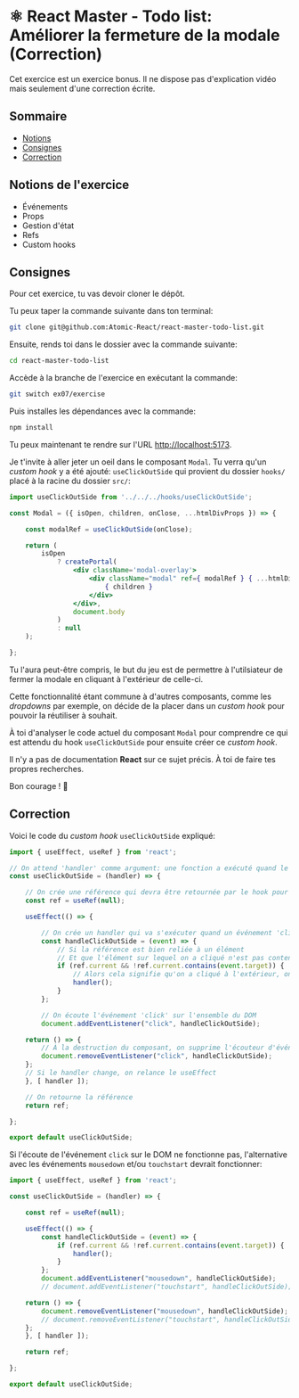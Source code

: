 # ⚛️ React Master - Todo list: Améliorer la fermeture de la modale (Correction)

Cet exercice est un exercice bonus. Il ne dispose pas d'explication vidéo mais seulement d'une correction écrite.

## Sommaire

<!-- no toc -->
*   [Notions](#notions-de-lexercice)
*   [Consignes](#consignes)
*   [Correction](#correction)

## Notions de l'exercice

*   Événements
*   Props
*   Gestion d'état
*   Refs
*   Custom hooks

## Consignes

Pour cet exercice, tu vas devoir cloner le dépôt.

Tu peux taper la commande suivante dans ton terminal:

```bash
git clone git@github.com:Atomic-React/react-master-todo-list.git
```

Ensuite, rends toi dans le dossier avec la commande suivante:

```bash
cd react-master-todo-list
```

Accède à la branche de l'exercice en exécutant la commande:

```bash
git switch ex07/exercise
```

Puis installes les dépendances avec la commande:

```bash
npm install
```

Tu peux maintenant te rendre sur l'URL <http://localhost:5173>.

Je t'invite à aller jeter un oeil dans le composant `Modal`. Tu verra qu'un _custom hook_ y a été ajouté: `useClickOutSide` qui provient du dossier `hooks/` placé à la racine du dossier `src/`:

```jsx
import useClickOutSide from '../../../hooks/useClickOutSide';

const Modal = ({ isOpen, children, onClose, ...htmlDivProps }) => {

	const modalRef = useClickOutSide(onClose);

	return (
		isOpen
			? createPortal(
				<div className='modal-overlay'>
					<div className="modal" ref={ modalRef } { ...htmlDivProps }>
						{ children }
					</div>
				</div>,
				document.body
			)
			: null
	);

};
```

Tu l'aura peut-être compris, le but du jeu est de permettre à l'utilsiateur de fermer la modale en cliquant à l'extérieur de celle-ci.

Cette fonctionnalité étant commune à d'autres composants, comme les _dropdowns_ par exemple, on décide de la placer dans un _custom hook_ pour pouvoir la réutiliser à souhait.

À toi d'analyser le code actuel du composant `Modal` pour comprendre ce qui est attendu du hook `useClickOutSide` pour ensuite créer ce _custom hook_.

Il n'y a pas de documentation **React** sur ce sujet précis. À toi de faire tes propres recherches.

Bon courage ! 💪

## Correction

Voici le code du _custom hook_ `useClickOutSide` expliqué:

```jsx
import { useEffect, useRef } from 'react';

// On attend 'handler' comme argument: une fonction a exécuté quand le click est déclenché
const useClickOutSide = (handler) => {

	// On crée une référence qui devra être retournée par le hook pour pouvoir la passer à l'élément ciblé
	const ref = useRef(null);

	useEffect(() => {

		// On crée un handler qui va s'exécuter quand un événement 'click' est détecté.
		const handleClickOutSide = (event) => {
			// Si la référence est bien reliée à un élément
			// Et que l'élément sur lequel on a cliqué n'est pas contenu dans cet élément
			if (ref.current && !ref.current.contains(event.target)) {
				// Alors cela signifie qu'on a cliqué à l'extérieur, on exécute le handler
				handler();
			}
		};

		// On écoute l'événement 'click' sur l'ensemble du DOM
		document.addEventListener("click", handleClickOutSide);

    return () => {
		// À la destruction du composant, on supprime l'écouteur d'événement
		document.removeEventListener("click", handleClickOutSide);
    };
	// Si le handler change, on relance le useEffect
	}, [ handler ]);

	// On retourne la référence
	return ref;

};

export default useClickOutSide;
```

Si l'écoute de l'événement `click` sur le DOM ne fonctionne pas, l'alternative avec les événements `mousedown` et/ou `touchstart` devrait fonctionner:

```jsx
import { useEffect, useRef } from 'react';

const useClickOutSide = (handler) => {

	const ref = useRef(null);

	useEffect(() => {
		const handleClickOutSide = (event) => {
			if (ref.current && !ref.current.contains(event.target)) {
				handler();
			}
		};
		document.addEventListener("mousedown", handleClickOutSide);
		// document.addEventListener("touchstart", handleClickOutSide);

    return () => {
		document.removeEventListener("mousedown", handleClickOutSide);
		// document.removeEventListener("touchstart", handleClickOutSide);
    };
	}, [ handler ]);

	return ref;

};

export default useClickOutSide;
```
